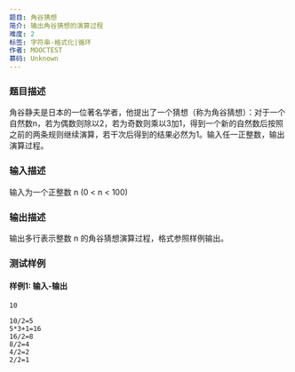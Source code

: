 ```yaml
---
题目: 角谷猜想
简介: 输出角谷猜想的演算过程
难度: 2
标签: 字符串-格式化|循环
作者: MOOCTEST
慕码: Unknown
---
```


### 题目描述

角谷静夫是日本的一位著名学者，他提出了一个猜想（称为角谷猜想）：对于一个自然数n，若为偶数则除以2，若为奇数则乘以3加1，得到一个新的自然数后按照之前的两条规则继续演算，若干次后得到的结果必然为1。输入任一正整数，输出演算过程。

### 输入描述

输入为一个正整数 n (0 < n < 100)

### 输出描述

输出多行表示整数 n 的角谷猜想演算过程，格式参照样例输出。

### 测试样例

#### 样例1: 输入-输出

```
10
```

```
10/2=5
5*3+1=16
16/2=8
8/2=4
4/2=2
2/2=1
```


